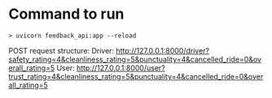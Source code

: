 # Command to run

```
> uvicorn feedback_api:app --reload
```

POST request structure:
Driver: http://127.0.0.1:8000/driver?safety_rating=4&cleanliness_rating=5&punctuality=4&cancelled_ride=0&overall_rating=5
User: http://127.0.0.1:8000/user?trust_rating=4&cleanliness_rating=5&punctuality=4&cancelled_ride=0&overall_rating=5
